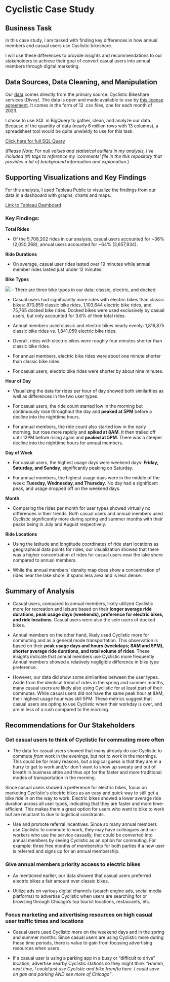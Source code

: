 # Cyclistic Case Study 

## Business Task

  In this case study, I am tasked with finding key differences in how annual members and casual users use Cyclistic bikeshare. 
  
  I will use these differences to provide insights and recommendations to our stakeholders to achieve their goal of convert casual users into annual members through digital marketing.

  
## Data Sources, Data Cleaning, and Manipulation

 Our [data](https://divvy-tripdata.s3.amazonaws.com/index.html) comes directly from the primary source: Cyclistic Bikeshare services (Divvy). The data is open and made available to use by [this license agreement](https://divvybikes.com/data-license-agreement). It comes in the form of 12 .csv files, one for each month of 2023.

  I chose to use SQL in BigQuery to gather, clean, and analyze our data. Because of the quantity of data (nearly 6 million rows with 13 columns), a spreadsheet tool would be quite unwieldy to use for this task.
  
  [Click here for full SQL Query](https://github.com/TankaJahari/cyclistic.charliesun/blob/main/Data%20Cleaning%20and%20Manipulation.sql) 
  
  
  (*Please Note: For null values and statistical outliers in my analysis, I've included (#) tags to reference my 'comments' file in the this repository that provides a bit of background information and explanation.*)


## Supporting Visualizations and Key Findings

For this analysis, I used Tableau Public to visualize the findings from our data in a dashboard with graphs, charts and maps.

[Link to Tableau Dashboard](https://public.tableau.com/views/CyclisticCaseStudy_17060520013410/Dashboard1?:language=en-US&publish=yes&:display_count=n&:origin=viz_share_link)
### Key Findings:
**Total Rides**

 - Of the 5,708,202 rides in our analysis, casual users accounted for ~36% (2,050,268), annual users accounted for ~64% (3,657,934). 

**Ride Durations**

 - On average, casual user rides lasted over 19 minutes while annual member rides lasted just under 12 minutes.

**Bike Types**

<img src= "https://github.com/thecharliesun/cyclistic.charliesun/blob/main/total%20rides%20per%20bike%20type.PNG?raw=true">
 - There are three bike types in our data: classic, electric, and docked. 

 - Casual users had significantly more rides with electric bikes than classic bikes: 870,859 classic bike rides, 1,103,644 electric bike rides, and 75,765 docked bike rides. Docked bikes were used exclusively by casual users, but only accounted for 3.6% of their total rides.

 - Annual members used classic and electric bikes nearly evenly: 1,816,875 classic bike rides vs. 1,841,059 electric bike rides.

 - Overall, rides with electric bikes were roughly four minutes shorter than classic bike rides.
   
 - For annual members, electric bike rides were about one minute shorter than classic bike rides.
   
 - For casual users, electric bike rides were shorter by about nine minutes. 

**Hour of Day**

 - Visualizing the data for rides per hour of day showed both similarities as well as differences in the two user types.

 - For casual users, the ride count started low in the morning but continuously rose throughout the day and **peaked at 5PM** before a decline into the nighttime hours.

 - For annual members, the ride count also started low in the early morning, but rose more rapidly and **spiked at 8AM**. It then trailed off until 12PM before rising again and **peaked at 5PM**. There was a steeper decline into the nighttime hours for annual members. 


**Day of Week**

 - For casual users, the highest usage days were weekend days: **Friday, Saturday, and Sunday**, significantly peaking on Saturday.

 - For annual members, the highest usage days were in the middle of the week: **Tuesday, Wednesday, and Thursday**. No day had a significant peak, and usage dropped off on the weekend days.
 
**Month**

 - Comparing the rides per month for user types showed virtually no differences in their trends. Both casual users and annual members used Cyclistic significantly more during spring and summer months with their peaks being in July and August respectively. 


**Ride Locations**

 - Using the latitude and longtitude coordinates of ride start locations as geographical data points for rides, our visualization showed that there was a higher concentration of rides for casual users near the lake shore compared to annual members.

 - While the annual members' density map does show a concentration of rides near the lake shore, it spans less area and is less dense.

## Summary of Analysis

 - Casual users, compared to annual members, likely utilized Cyclistic more for recreation and leisure based on their **longer average ride durations, peak usage days (weekends), preference for electric bikes, and ride locations**. Casual users were also the sole users of docked bikes.

 - Annual members on the other hand, likely used Cyclistic more for commuting and as a general mode transportation. This observation is based on their **peak usage days and hours (weekdays; 8AM and 5PM), shorter average ride durations, and total volume of rides**. These insights indicate that annual members use Cyclistic more frequently  Annual members showed a relatively negligible difference in bike type preference.


 - However, our data did show some simliarities between the user types. Aside from the identical trend of rides in the spring and summer months, many casual users are likely also using Cyclistic for at least part of their commutes. While casual users did not have the same peak hour at 8AM, their highest usage hour was still 5PM. These metrics suggest that casual users are opting to use Cyclistic when their workday is over, and are in less of a rush compared to the morning. 


   
## Recommendations for Our Stakeholders


### Get casual users to think of Cyclistic for commuting more often

 - The data for casual users showed that many already do use Cyclistic to commute *from* work in the evenings, but not *to* work in the mornings. This could be for many reasons, but a logical guess is that they are in a hurry to get to work and/or don't want to show up sweaty and out of breath in business attire and thus opt for the faster and more traditional modes of transportation in the morning. 


Since casual users showed a preference for electric bikes, focus on marketing Cyclistic's electric bikes as an easy and quick way to still get a bike ride in on the way to work. Electric bikes showed a lower average ride duration across all user types, indicating that they are faster and more time-efficient. This makes them a great option for users who want to bike to work but are reluctant to due to logistical constraints. 

   
 - Use and promote referral incentives. Since so many annual members use Cyclistic to commute to work, they may have colleagues and co-workers who use the service casually, that could be converted into annual members by seeing Cyclistic as an option for commuting. For example: three free months of membership for both parties if a new user is referred and signs up for an annual membership.


### Give annual members priority access to electric bikes 

 - As mentioned earlier, our data showed that casual users preferred electric bikes a fair amount over classic bikes. 
   
 - Utilize ads on various digital channels (search engine ads, social media platforms) to advertise Cyclistic when users are searching for or browsing through Chicago’s top tourist locations, restaurants, etc.


### Focus marketing and advertising resources on high casual user traffic times and locations

 - Casual users used Cyclistic more on the weekend days and in the spring and summer months. Since casual users are using Cyclistic more during these time periods, there is value to gain from focusing advertising resources when users .

 - If a casual user is using a parking app in a busy or “difficult to drive” location, advertise nearby Cyclistic stations so they might think *“Hmmm, next time, I could just use Cyclistic and bike from/to here. I could save on gas and parking AND see more of Chicago”*.

   
